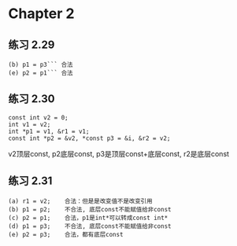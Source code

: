 # Chapter 2

## 练习 2.29
```
(b) p1 = p3``` 合法  
(e) p2 = p1``` 合法
```


## 练习 2.30
```
const int v2 = 0; 
int v1 = v2;
int *p1 = v1, &r1 = v1;
const int *p2 = &v2, *const p3 = &i, &r2 = v2;
```
v2顶层const,  p2底层const, p3是顶层const+底层const, r2是底层const

## 练习 2.31
```
(a) r1 = v2;    合法：但是是改变值不是改变引用
(b) p1 = p2;    不合法, 底层const不能赋值给非const                 
(c) p2 = p1;    合法，p1是int*可以转成const int*
(d) p1 = p3;    不合法, 底层const不能赋值给非const
(e) p2 = p3;    合法，都有底层const
```
